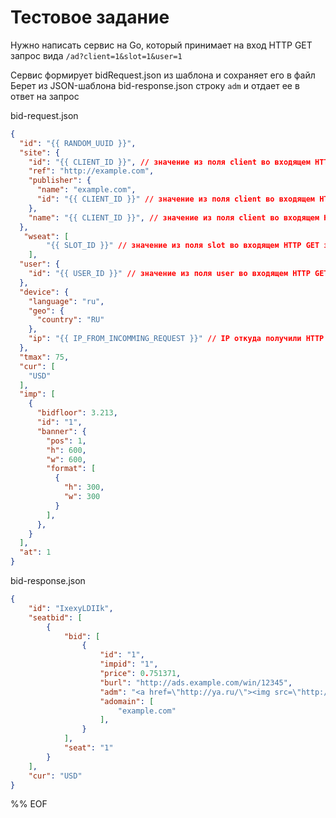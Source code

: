# Тестовое задание

Нужно написать сервис на Go, который принимает на вход HTTP GET запрос вида `/ad?client=1&slot=1&user=1`

Сервис формирует bidRequest.json из шаблона и сохраняет его в файл
Берет из JSON-шаблона bid-response.json строку `adm` и отдает ее в ответ на запрос

bid-request.json
```json
{
  "id": "{{ RANDOM_UUID }}",
  "site": {
    "id": "{{ CLIENT_ID }}", // значение из поля client во входящем HTTP GET запросе
    "ref": "http://example.com",
    "publisher": {
      "name": "example.com",
      "id": "{{ CLIENT_ID }}" // значение из поля client во входящем HTTP GET запросе
    },
    "name": "{{ CLIENT_ID }}", // значение из поля client во входящем HTTP GET запросе
  },
   "wseat": [
        "{{ SLOT_ID }}" // значение из поля slot во входящем HTTP GET запросе
    ],
  "user": {
    "id": "{{ USER_ID }}" // значение из поля user во входящем HTTP GET запросе
  },
  "device": {
    "language": "ru",
    "geo": {
      "country": "RU"
    },
    "ip": "{{ IP_FROM_INCOMMING_REQUEST }}" // IP откуда получили HTTP GET запрос
  },
  "tmax": 75,
  "cur": [
    "USD"
  ],
  "imp": [
    {
      "bidfloor": 3.213,
      "id": "1",
      "banner": {
        "pos": 1,
        "h": 600,
        "w": 600,
        "format": [
          {
            "h": 300,
            "w": 300
          }
        ],
      },
    }
  ],
  "at": 1
}
```

bid-response.json
```json
{
    "id": "IxexyLDIIk",
    "seatbid": [
        {
            "bid": [
                {
                    "id": "1",
                    "impid": "1",
                    "price": 0.751371,
                    "burl": "http://ads.example.com/win/12345",
                    "adm": "<a href=\"http://ya.ru/\"><img src=\"http://via.placeholder.com/600x600\" width=\"600\" height=\"600\" border=\"0\" alt=\"Advertisement\" /></a>",
                    "adomain": [
                        "example.com"
                    ],
                }
            ],
            "seat": "1"
        }
    ],
    "cur": "USD"
}
```



%% EOF